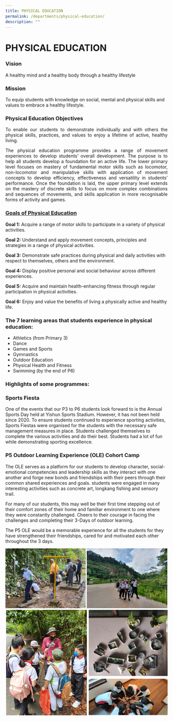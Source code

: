```yaml
---
title: PHYSICAL EDUCATION
permalink: /departments/physical-education/
description: ""
---
```

# PHYSICAL EDUCATION

### Vision

A healthy mind and a healthy body through a healthy lifestyle 

### Mission 

To equip students with knowledge on social, mental and physical skills and values to embrace a healthy lifestyle.

### **Physical Education Objectives** 

<p style="text-align: justify;">To enable our students to demonstrate individually and with others the physical skills, practices, and values to enjoy a lifetime of active, healthy living.</p>

<p style="text-align: justify;">The physical education programme provides a range of movement experiences to develop students’ overall development. The purpose is to help all students develop a foundation for an active life. The lower primary level focuses on mastery of fundamental motor skills such as locomotor, non-locomotor and manipulative skills with application of movement concepts to develop efficiency, effectiveness and versatility in students’ performance. Once the foundation is laid, the upper primary level extends on the mastery of discrete skills to focus on more complex combinations and sequences of movements, and skills application in more recognisable forms of activity and games.</p>

### **<u>Goals of Physical Education</u>**  

**Goal 1:** Acquire a range of motor skills to participate in a variety of physical activities.

**Goal 2:** Understand and apply movement concepts, principles and strategies in a range of physical activities.

**Goal 3:** Demonstrate safe practices during physical and daily activities with respect to themselves, others and the environment.

**Goal 4:** Display positive personal and social behaviour across different experiences.

**Goal 5:** Acquire and maintain health-enhancing fitness through regular participation in physical activities.

**Goal 6:** Enjoy and value the benefits of living a physically active and healthy life.

### **The 7 learning areas that students experience in physical education:**

* Athletics (from Primary 3)
* Dance
* Games and Sports
* Gymnastics
* Outdoor Education
* Physical Health and Fitness
* Swimming (by the end of P6)

### **Highlights of some programmes:**

### Sports Fiesta  

One of the events that our P3 to P6 students look forward to is the Annual Sports Day held at Yishun Sports Stadium. However, it has not been held since 2020. To ensure students continued to experience sporting activities, Sports Fiestas were organised for the students with the necessary safe management measures in place. Students challenged themselves to complete the various activities and do their best. Students had a lot of fun while demonstrating sporting excellence.

### P5 Outdoor Learning Experience (OLE) Cohort Camp

The OLE serves as a platform for our students to develop character, social-emotional competencies and leadership skills as they interact with one another and forge new bonds and friendships with their peers through their common shared experiences and goals. students were engaged in many interesting activities such as concrete art, longkang fishing and sensory trail.

For many of our students, this may well be their first time stepping out of their comfort zones of their home and familiar environment to one where they were constantly challenged. Cheers to their courage in facing the challenges and completing their 3-Days of outdoor learning.

The P5 OLE would be a memorable experience for all the students for they have strengthened their friendships, cared for and motivated each other throughout the 3 days.

![](/images/Departments/PHYSICAL%20EDUCATION/P32.png)